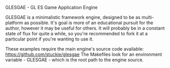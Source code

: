 GLESGAE - GL ES Game Application Engine

GLESGAE is a minimalistic framework engine, designed to be as multi-platform as possible.
It's goal is more of an educational pursuit for the author, however it may be useful for others.
It will probably be in a constant state of flux for quite a while, so you're recommended to fork it at a particular point if you're wanting to use it.

These examples require the main engine's source code available: https://github.com/stuckie/glesgae
The Makefiles look for an environment variable - GLESGAE - which is the root path to the engine source.